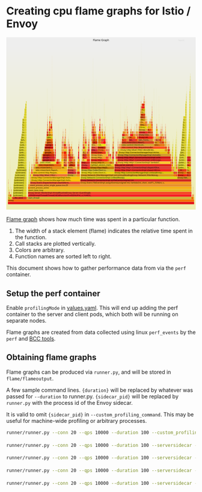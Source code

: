 # Creating cpu flame graphs for Istio / Envoy

![example](example_flame_graph/example_flagmegraph.svg)

[Flame graph](http://www.brendangregg.com/perf.html#FlameGraphs) shows how much time was spent in a particular function.
1. The width of a stack element (flame) indicates the relative time spent in the function.
1. Call stacks are plotted vertically.
1. Colors are arbitrary.
1. Function names are sorted left to right.

This document shows how to gather performance data from via the `perf` container.

## Setup the perf container

Enable `profilingMode` in [values.yaml](../values.yaml). This will end up adding the perf
container to the server and client pods, which both will be running on separate nodes.

Flame graphs are created from data collected using linux `perf_events` by the `perf` and [BCC tools](https://github.com/iovisor/bcc).

## Obtaining flame graphs

Flame graphs can be produced via `runner.py`, and will be stored in `flame/flameoutput`.

A few sample command lines. `{duration}` will be replaced by
whatever was passed for `--duration` to runner.py. `{sidecar_pid}` will
be replaced by `runner.py` with the process id of the Envoy sidecar.

It is valid to omit `{sidecar_pid}` in `--custom_profiling_command`.
This may be useful for machine-wide profiling or arbitrary processes.


```bash
runner/runner.py --conn 20 --qps 10000 --duration 100 --custom_profiling_command="profile-bpfcc -df {duration} -p {sidecar_pid}" --custom_profiling_name="bcc-oncputime-sidecar"

runner/runner.py --conn 20 --qps 10000 --duration 100 --serversidecar --custom_profiling_command="offcputime-bpfcc -df {duration} -p {sidecar_pid}" --custom_profiling_name="bcc-offcputime-sidecar"

runner/runner.py --conn 20 --qps 10000 --duration 100 --serversidecar --custom_profiling_command="offwaketime-bpfcc -df {duration} -p {sidecar_pid}" --custom_profiling_name="bcc-offwaketime-sidecar"

runner/runner.py --conn 20 --qps 10000 --duration 100 --serversidecar --custom_profiling_command="wakeuptime-bpfcc -f -p {sidecar_pid} {duration}" --custom_profiling_name="bcc-wakeuptime-sidecar"

runner/runner.py --conn 20 --qps 10000 --duration 100 --serversidecar --custom_profiling_command="perf record -F 99 -g -p {sidecar_pid} -- sleep {duration} && perf script | ~/FlameGraph/stackcollapse-perf.pl | c++filt -n" --custom_profiling_name="perf-oncputime-sidecar"
```

